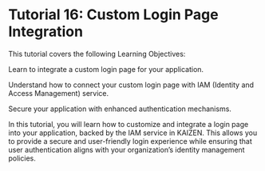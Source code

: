 # Tutorial 16: Custom Login Page Integration

This tutorial covers the following Learning Objectives:



Learn to integrate a custom login page for your application.

Understand how to connect your custom login page with IAM (Identity and Access Management) service.

Secure your application with enhanced authentication mechanisms.



In this tutorial, you will learn how to customize and integrate a login page into your application, backed by the IAM service in KAIZEN. This allows you to provide a secure and user-friendly login experience while ensuring that user authentication aligns with your organization’s identity management policies.





